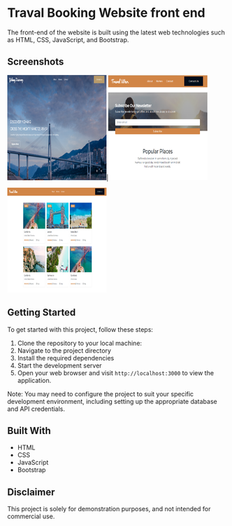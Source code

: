 # Traval Booking Website front end 
The front-end of the website is built using the latest web technologies such as HTML, CSS, JavaScript, and Bootstrap.

## Screenshots
  <img src="images/travel-img-1.png" style="width: 45%" height=240px>|<img src="images/travel-2.png" style="width: 45%" height=240px>

<img src="images/travel-3.png" style="width: 45%" height=240px>
  
## Getting Started

To get started with this project, follow these steps:

1. Clone the repository to your local machine:
2. Navigate to the project directory
3. Install the required dependencies
4. Start the development server
5. Open your web browser and visit `http://localhost:3000` to view the application.

Note: You may need to configure the project to suit your specific development environment, including setting up the appropriate database and API credentials.

## Built With
- HTML
- CSS
- JavaScript
- Bootstrap

## Disclaimer
This project is solely for demonstration purposes, and not intended for commercial use. 
